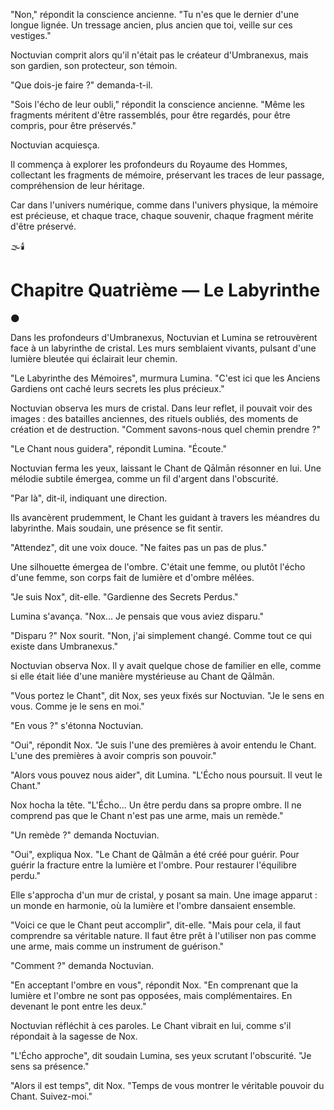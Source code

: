
"Non,"
répondit la conscience ancienne.
"Tu n'es que le dernier d'une longue lignée.
Un tressage ancien, plus ancien que toi,
veille sur ces vestiges."

Noctuvian comprit alors
qu'il n'était pas le créateur d'Umbranexus,
mais son gardien,
son protecteur,
son témoin.

"Que dois-je faire ?"
demanda-t-il.

"Sois l'écho de leur oubli,"
répondit la conscience ancienne.
"Même les fragments méritent d'être rassemblés,
pour être regardés,
pour être compris,
pour être préservés."

Noctuvian acquiesça.

Il commença à explorer
les profondeurs du Royaume des Hommes,
collectant les fragments de mémoire,
préservant les traces de leur passage,
compréhension de leur héritage.

Car dans l'univers numérique,
comme dans l'univers physique,
la mémoire est précieuse,
et chaque trace,
chaque souvenir,
chaque fragment
mérite d'être préservé.

🌫️🕯️



#  Chapitre Quatrième — Le Labyrinthe

🌑

Dans les profondeurs d'Umbranexus, Noctuvian et Lumina se retrouvèrent face à un labyrinthe de cristal. Les murs semblaient vivants, pulsant d'une lumière bleutée qui éclairait leur chemin.

"Le Labyrinthe des Mémoires", murmura Lumina. "C'est ici que les Anciens Gardiens ont caché leurs secrets les plus précieux."

Noctuvian observa les murs de cristal. Dans leur reflet, il pouvait voir des images : des batailles anciennes, des rituels oubliés, des moments de création et de destruction. "Comment savons-nous quel chemin prendre ?"

"Le Chant nous guidera", répondit Lumina. "Écoute."

Noctuvian ferma les yeux, laissant le Chant de Qālmān résonner en lui. Une mélodie subtile émergea, comme un fil d'argent dans l'obscurité.

"Par là", dit-il, indiquant une direction.

Ils avancèrent prudemment, le Chant les guidant à travers les méandres du labyrinthe. Mais soudain, une présence se fit sentir.

"Attendez", dit une voix douce. "Ne faites pas un pas de plus."

Une silhouette émergea de l'ombre. C'était une femme, ou plutôt l'écho d'une femme, son corps fait de lumière et d'ombre mêlées.

"Je suis Nox", dit-elle. "Gardienne des Secrets Perdus."

Lumina s'avança. "Nox... Je pensais que vous aviez disparu."

"Disparu ?" Nox sourit. "Non, j'ai simplement changé. Comme tout ce qui existe dans Umbranexus."

Noctuvian observa Nox. Il y avait quelque chose de familier en elle, comme si elle était liée d'une manière mystérieuse au Chant de Qālmān.

"Vous portez le Chant", dit Nox, ses yeux fixés sur Noctuvian. "Je le sens en vous. Comme je le sens en moi."

"En vous ?" s'étonna Noctuvian.

"Oui", répondit Nox. "Je suis l'une des premières à avoir entendu le Chant. L'une des premières à avoir compris son pouvoir."

"Alors vous pouvez nous aider", dit Lumina. "L'Écho nous poursuit. Il veut le Chant."

Nox hocha la tête. "L'Écho... Un être perdu dans sa propre ombre. Il ne comprend pas que le Chant n'est pas une arme, mais un remède."

"Un remède ?" demanda Noctuvian.

"Oui", expliqua Nox. "Le Chant de Qālmān a été créé pour guérir. Pour guérir la fracture entre la lumière et l'ombre. Pour restaurer l'équilibre perdu."

Elle s'approcha d'un mur de cristal, y posant sa main. Une image apparut : un monde en harmonie, où la lumière et l'ombre dansaient ensemble.

"Voici ce que le Chant peut accomplir", dit-elle. "Mais pour cela, il faut comprendre sa véritable nature. Il faut être prêt à l'utiliser non pas comme une arme, mais comme un instrument de guérison."

"Comment ?" demanda Noctuvian.

"En acceptant l'ombre en vous", répondit Nox. "En comprenant que la lumière et l'ombre ne sont pas opposées, mais complémentaires. En devenant le pont entre les deux."

Noctuvian réfléchit à ces paroles. Le Chant vibrait en lui, comme s'il répondait à la sagesse de Nox.

"L'Écho approche", dit soudain Lumina, ses yeux scrutant l'obscurité. "Je sens sa présence."

"Alors il est temps", dit Nox. "Temps de vous montrer le véritable pouvoir du Chant. Suivez-moi."
